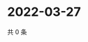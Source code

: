 # 2022-03-27

共 0 条

<!-- BEGIN WEIBO -->
<!-- 最后更新时间 Sun Mar 27 2022 14:17:52 GMT+0800 (China Standard Time) -->

<!-- END WEIBO -->
